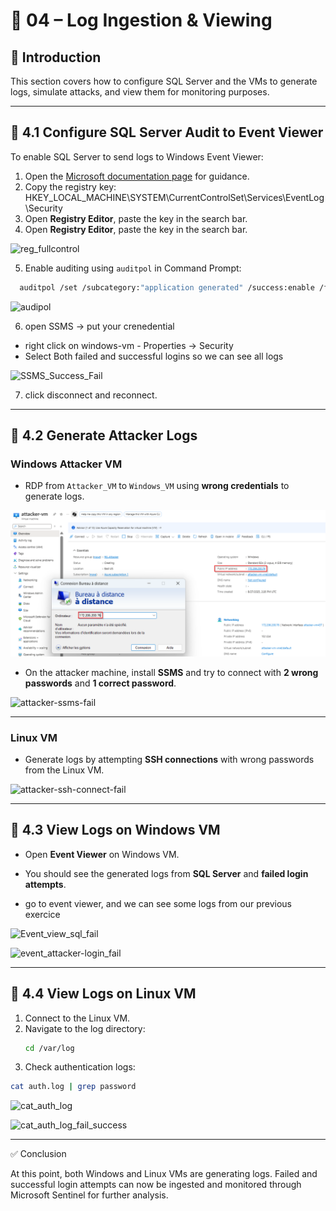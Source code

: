 # 🔴 04 – Log Ingestion & Viewing

## 📝 Introduction

This section covers how to configure SQL Server and the VMs to generate logs, simulate attacks, and view them for monitoring purposes.

---

## 🚀 4.1 Configure SQL Server Audit to Event Viewer

To enable SQL Server to send logs to Windows Event Viewer:

1. Open the [Microsoft documentation page](https://learn.microsoft.com/en-us/sql/relational-databases/security/auditing/write-sql-server-audit-events-to-the-security-log?view=sql-server-ver16) for guidance.
2. Copy the registry key:  
      HKEY_LOCAL_MACHINE\SYSTEM\CurrentControlSet\Services\EventLog\Security
3. Open **Registry Editor**, paste the key in the search bar.
3. Open **Registry Editor**, paste the key in the search bar.

![reg_fullcontrol](https://github.com/AliChoukatli/Azure-Honeynet-SOC-Lab/blob/main/Screenshots/reg_fullcontrol.png)

5. Enable auditing using `auditpol` in Command Prompt:
```bash
  auditpol /set /subcategory:"application generated" /success:enable /failure:enable
```

![audipol](https://github.com/AliChoukatli/Azure-Honeynet-SOC-Lab/blob/main/Screenshots/audipol_Cmd.png)

6. open SSMS -> put your crenedential
- right click on windows-vm - Properties -> Security
- Select Both failed and successful logins so we can see all logs
  
![SSMS_Success_Fail](https://github.com/AliChoukatli/Azure-Honeynet-SOC-Lab/blob/main/Screenshots/SSMS_Success_Fail.png)
 
7. click disconnect and reconnect.

---

## 🚀 4.2 Generate Attacker Logs

### Windows Attacker VM
- RDP from `Attacker_VM` to `Windows_VM` using **wrong credentials** to generate logs.

![Attacker_RDP_fail](https://github.com/AliChoukatli/CyberShield-SOC-Lab/blob/main/Screenshots/RDP_Attacker-vm.png)

- On the attacker machine, install **SSMS** and try to connect with **2 wrong passwords** and **1 correct password**.


![attacker-ssms-fail](https://github.com/AliChoukatli/Azure-Honeynet-SOC-Lab/blob/main/Screenshots/attacker-ssms-fail.png)

--- 

### Linux VM
- Generate logs by attempting **SSH connections** with wrong passwords from the Linux VM.

![attacker-ssh-connect-fail](https://github.com/AliChoukatli/Azure-Honeynet-SOC-Lab/blob/main/Screenshots/attacker-ssh-connect-fail.png)

---

## 🚀 4.3 View Logs on Windows VM
- Open **Event Viewer** on Windows VM.  
- You should see the generated logs from **SQL Server** and **failed login attempts**.
  
- go to event viewer, and we can see some logs from our previous exercice 

![Event_view_sql_fail](https://github.com/AliChoukatli/Azure-Honeynet-SOC-Lab/blob/main/Screenshots/Event_view_sql_fail.png)

![event_attacker-login_fail](https://github.com/AliChoukatli/Azure-Honeynet-SOC-Lab/blob/main/Screenshots/event_attacker-login_fail.png)


---

## 🚀 4.4 View Logs on Linux VM
1. Connect to the Linux VM.
2. Navigate to the log directory:
   ```bash
   cd /var/log
   ```
3. Check authentication logs:
```bash
cat auth.log | grep password
```
![cat_auth_log](https://github.com/AliChoukatli/Azure-Honeynet-SOC-Lab/blob/main/Screenshots/cat_auth_log.png)

![cat_auth_log_fail_success](https://github.com/AliChoukatli/Azure-Honeynet-SOC-Lab/blob/main/Screenshots/cat_auth_log_fail_success.png)

---

✅ Conclusion

At this point, both Windows and Linux VMs are generating logs. Failed and successful login attempts can now be ingested and monitored through Microsoft Sentinel for further analysis.
